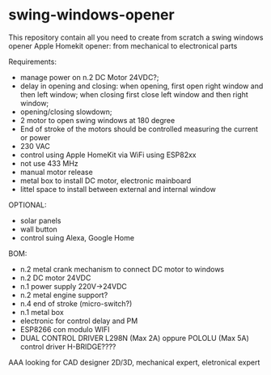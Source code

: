 # swing-windows-opener
This repository contain all you need to create from scratch a swing windows opener Apple Homekit opener: from mechanical to electronical parts

Requirements:
- manage power on n.2 DC Motor 24VDC?;
- delay in opening and closing: when opening, first open right window and then left window; when closing first close left window and then right window;
- opening/closing slowdown;
- 2 motor to open swing windows at 180 degree
- End of stroke of the motors should be controlled measuring the current or power
- 230 VAC
- control using Apple HomeKit via WiFi using ESP82xx
- not use 433 MHz
- manual motor release
- metal box to install DC motor, electronic mainboard
- littel space to install between external and internal window

OPTIONAL:
- solar panels
- wall button
- control suing Alexa, Google Home


BOM:
- n.2 metal crank mechanism to connect DC motor to windows
- n.2 DC motor 24VDC
- n.1 power supply 220V->24VDC
- n.2 metal engine support?
- n.4 end of stroke (micro-switch?)
- n.1 metal box
- electronic for control delay and PM
- ESP8266 con modulo WIFI
- DUAL CONTROL DRIVER L298N (Max 2A) oppure POLOLU (Max 5A) control driver H-BRIDGE????



AAA looking for CAD designer 2D/3D, mechanical expert, eletronical expert

